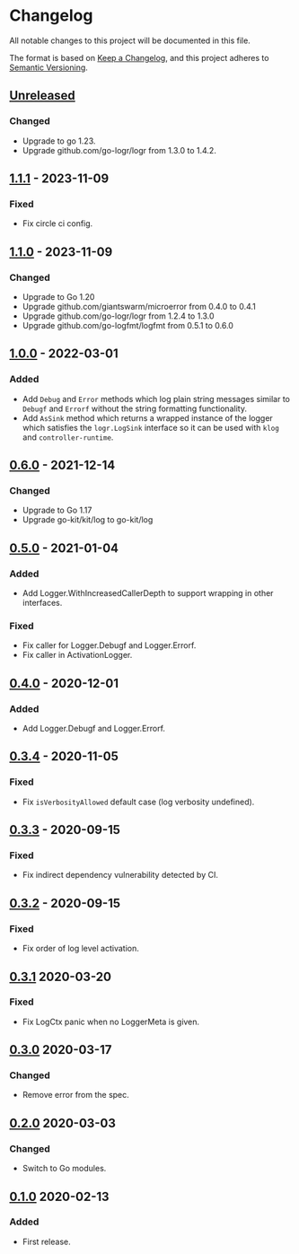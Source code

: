 # Changelog

All notable changes to this project will be documented in this file.

The format is based on [Keep a Changelog](https://keepachangelog.com/en/1.0.0/),
and this project adheres to [Semantic Versioning](https://semver.org/spec/v2.0.0.html).

## [Unreleased]

### Changed

- Upgrade to go 1.23.
- Upgrade github.com/go-logr/logr from 1.3.0 to 1.4.2.

## [1.1.1] - 2023-11-09

### Fixed

- Fix circle ci config.

## [1.1.0] - 2023-11-09

### Changed

- Upgrade to Go 1.20
- Upgrade github.com/giantswarm/microerror from 0.4.0 to 0.4.1
- Upgrade github.com/go-logr/logr from 1.2.4 to 1.3.0
- Upgrade github.com/go-logfmt/logfmt from 0.5.1 to 0.6.0

## [1.0.0] - 2022-03-01

### Added

- Add `Debug` and `Error` methods which log plain string messages similar
  to `Debugf` and `Errorf` without the string formatting functionality.
- Add `AsSink` method which returns a wrapped instance of the logger which
  satisfies the `logr.LogSink` interface so it can be used with `klog` and
  `controller-runtime`.

## [0.6.0] - 2021-12-14

### Changed

- Upgrade to Go 1.17
- Upgrade go-kit/kit/log to go-kit/log

## [0.5.0] - 2021-01-04

### Added

- Add Logger.WithIncreasedCallerDepth to support wrapping in other interfaces.

### Fixed

- Fix caller for Logger.Debugf and Logger.Errorf.
- Fix caller in ActivationLogger.

## [0.4.0] - 2020-12-01

### Added

- Add Logger.Debugf and Logger.Errorf.

## [0.3.4] - 2020-11-05

### Fixed

- Fix `isVerbosityAllowed` default case (log verbosity undefined).

## [0.3.3] - 2020-09-15

### Fixed

- Fix indirect dependency vulnerability detected by CI.

## [0.3.2] - 2020-09-15

### Fixed

- Fix order of log level activation.

## [0.3.1] 2020-03-20

### Fixed

- Fix LogCtx panic when no LoggerMeta is given.

## [0.3.0] 2020-03-17

### Changed

- Remove error from the spec.

## [0.2.0] 2020-03-03

### Changed

- Switch to Go modules.

## [0.1.0] 2020-02-13

### Added

- First release.

[Unreleased]: https://github.com/giantswarm/micrologger/compare/v1.1.1...HEAD
[1.1.1]: https://github.com/giantswarm/micrologger/compare/v1.1.0...v1.1.1
[1.1.0]: https://github.com/giantswarm/micrologger/compare/v1.0.0...v1.1.0
[1.0.0]: https://github.com/giantswarm/micrologger/compare/v0.6.0...v1.0.0
[0.6.0]: https://github.com/giantswarm/micrologger/compare/v0.5.0...v0.6.0
[0.5.0]: https://github.com/giantswarm/micrologger/compare/v0.4.0...v0.5.0
[0.4.0]: https://github.com/giantswarm/micrologger/compare/v0.3.4...v0.4.0
[0.3.4]: https://github.com/giantswarm/micrologger/compare/v0.3.3...v0.3.4
[0.3.3]: https://github.com/giantswarm/micrologger/compare/v0.3.2...v0.3.3
[0.3.2]: https://github.com/giantswarm/micrologger/compare/v0.3.1...v0.3.2
[0.3.1]: https://github.com/giantswarm/micrologger/compare/v0.3.0...v0.3.1
[0.3.0]: https://github.com/giantswarm/micrologger/compare/v0.2.0...v0.3.0
[0.2.0]: https://github.com/giantswarm/micrologger/compare/v0.1.0...v0.2.0

[0.1.0]: https://github.com/giantswarm/micrologger/releases/tag/v0.1.0
